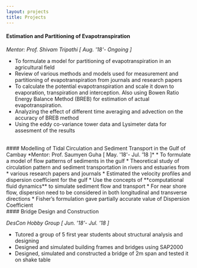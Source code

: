 ```yaml
---
layout: projects
title: Projects
---
```


#### Estimation and Partitioning of Evapotranspiration

*Mentor:  Prof. Shivam Tripathi [ Aug. '18'- Ongoing ]*
* To formulate a model for partitioning of evapotranspiration in an agricultural field
* Review of various methods and models used for measurement and partitioning of evapotranspiration from journals and research papers
* To calculate the potential evapotranspiration and scale it down to evaporation, transpiration and interception. Also using Bowen Ratio Energy Balance Method (BREB) for estimation of actual evapotranspiration.
* Analyzing the effect of different time averaging and advection on the accuracy of BREB method
* Using the eddy co-variance tower data and Lysimeter data for assesment of the results


<br>
#### Modelling of Tidal Circulation and Sediment Transport in the Gulf of Cambay
*Mentor: Prof. Saumyen Guha [ May. '18'- Jul. ’18 ]*
* To formulate a model of flow patterns of sediments in the gulf
* Theoretical study of circulation pattern and sediment transportation in rivers and estuaries from
* various research papers and journals
* Estimated the velocity profiles and dispersion coefficient for the gulf
* Use the concepts of **computational fluid dynamics** to simulate sediment flow and transport
* For near shore flow, dispersion need to be considered in both longitudinal and transverse directions
* Fisher’s formulation gave partially accurate value of Dispersion Coefficient


<br>
#### Bridge Design and Construction

*DesCon Hobby Group [ Jun. '18'- Jul. ’18 ]*
* Tutored a group of 5 first year students about structural analysis and designing
* Designed and simulated building frames and bridges using SAP2000
* Designed, simulated and constructed a bridge of 2m span and tested it on shake table
